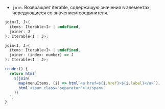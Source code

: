 * `join`. Возвращает iterable, содержащую значения в элементах, чередующиеся со значением соединителя.

```js
join<I, J>(
  items: Iterable<I> | undefined,
  joiner: J
): Iterable<I | J>;

join<I, J>(
  items: Iterable<I> | undefined,
  joiner: (index: number) => J
): Iterable<I | J>;
```

```js
render() {
  return html`
    ${join(
      map(menuItems, (i) => html`<a href=${i.href}>${i.label}</a>`),
      html`<span class="separator">|</span>`
    )}
  `;
}
```
